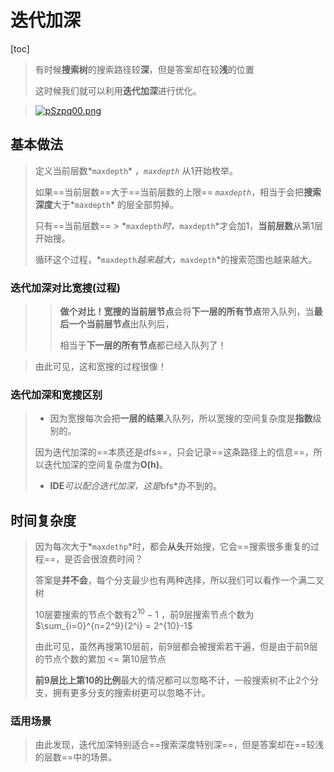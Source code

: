 # 迭代加深

[toc]

>   有时候**搜索树**的搜索路径较**深**，但是答案却在较**浅**的位置
>
>   这时候我们就可以利用**迭代加深**进行优化。

>   [![pSzpq00.png](https://s1.ax1x.com/2023/02/24/pSzpq00.png)](https://imgse.com/i/pSzpq00)

## 基本做法

>   定义当前层数*`maxdepth`* ，*`maxdepth`* 从1开始枚举。
>
>   如果==当前层数==大于==当前层数的上限== *`maxdepth`*，相当于会把**搜索深度**大于*`maxdepth`* 的层全部剪掉。
>
>   只有==当前层数== > *`maxdepth`*时，*`maxdepth`*才会加1，**当前层数**从第1层开始搜。
>
>   循环这个过程，*`maxdepth`*越来越大，*`maxdepth`*的搜索范围也越来越大。

### 迭代加深对比宽搜(过程)

>   >   **做个对比！**宽搜的**当前层节点**会将**下一层的所有节点**带入队列，当**最后一个当前层节点**出队列后，
>   >
>   >   相当于**下一层的所有节点**都已经入队列了！

>   由此可见，这和宽搜的过程很像！
>

### 迭代加深和宽搜区别

>-   因为宽搜每次会把**一层的结果**入队列，所以宽搜的空间复杂度是**指数**级别的。
>
>    因为迭代加深的==本质还是dfs==，只会记录==这条路径上的信息==，所以迭代加深的空间复杂度为**O(h)**。
>
>-   **IDE***可以配合迭代加深，这是*bfs*办不到的。

## 时间复杂度

>   因为每次大于*`maxdethp`*时，都会**从头**开始搜，它会==搜索很多重复的过程==，是否会很浪费时间？
>
>   答案是**并不会**，每个分支最少也有两种选择，所以我们可以看作一个满二叉树
>
>   10层要搜索的节点个数有$2^{10}-1$ ，前9层搜索节点个数为$\sum_{i=0}^{n=2^9}{2^i} = 2^{10}-1$
>
>   由此可见，虽然再搜第10层前，前9层都会被搜索若干遍，但是由于前9层的节点个数的累加 <= 第10层节点
>
>   **前9层比上第10的比例**最大的情况都可以忽略不计，一般搜索树不止2个分支，拥有更多分支的搜索树更可以忽略不计。

### 适用场景

>由此发现，迭代加深特别适合==搜索深度特别深==，但是答案却在==较浅的层数==中的场景。
